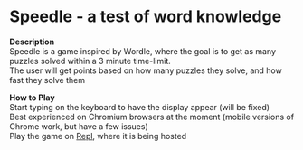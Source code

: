 # Speedle - a test of word knowledge
**Description**  
Speedle is a game inspired by Wordle, where the goal is to get as many puzzles solved within a 3 minute time-limit.  
The user will get points based on how many puzzles they solve, and how fast they solve them

**How to Play**  
Start typing on the keyboard to have the display appear (will be fixed)  
Best experienced on Chromium browsers at the moment (mobile versions of Chrome work, but have a few issues)  
Play the game on <a href="https://speedle.wjmackinnon.repl.co/">Repl</a>, where it is being hosted
